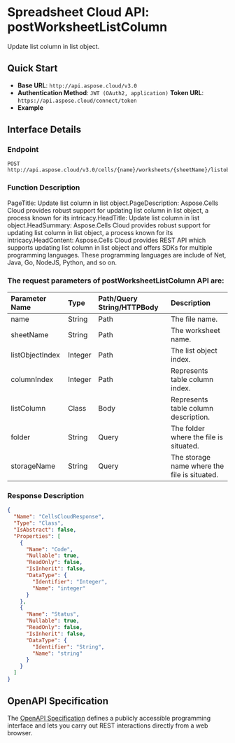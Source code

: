 # **Spreadsheet Cloud API: postWorksheetListColumn**

Update list column in list object. 


## **Quick Start**

- **Base URL**: `http://api.aspose.cloud/v3.0`
- **Authentication Method**: `JWT (OAuth2, application)`  **Token URL**: `https://api.aspose.cloud/connect/token`
- **Example** 

## **Interface Details**

### **Endpoint** 

```
POST http://api.aspose.cloud/v3.0/cells/{name}/worksheets/{sheetName}/listobjects/{listObjectIndex}/listcolumns/{columnIndex}
```
### **Function Description**
PageTitle: Update list column in list object.PageDescription: Aspose.Cells Cloud provides robust support for updating list column in list object, a process known for its intricacy.HeadTitle: Update list column in list object.HeadSummary: Aspose.Cells Cloud provides robust support for updating list column in list object, a process known for its intricacy.HeadContent: Aspose.Cells Cloud provides REST API which supports updating list column in list object and offers SDKs for multiple programming languages. These programming languages are include of Net, Java, Go, NodeJS, Python, and so on.

### The request parameters of **postWorksheetListColumn** API are: 

| Parameter Name | Type | Path/Query String/HTTPBody | Description | 
| :- | :- | :- |:- | 
|name|String|Path|The file name.|
|sheetName|String|Path|The worksheet name.|
|listObjectIndex|Integer|Path|The list object index.|
|columnIndex|Integer|Path|Represents table column index.|
|listColumn|Class|Body|Represents table column description.|
|folder|String|Query|The folder where the file is situated.|
|storageName|String|Query|The storage name where the file is situated.|

### **Response Description**
```json
{
  "Name": "CellsCloudResponse",
  "Type": "Class",
  "IsAbstract": false,
  "Properties": [
    {
      "Name": "Code",
      "Nullable": true,
      "ReadOnly": false,
      "IsInherit": false,
      "DataType": {
        "Identifier": "Integer",
        "Name": "integer"
      }
    },
    {
      "Name": "Status",
      "Nullable": true,
      "ReadOnly": false,
      "IsInherit": false,
      "DataType": {
        "Identifier": "String",
        "Name": "string"
      }
    }
  ]
}
```


## OpenAPI Specification

The [OpenAPI Specification](https://reference.aspose.cloud/cells/#/ListObjectsController/PostWorksheetListColumn) defines a publicly accessible programming interface and lets you carry out REST interactions directly from a web browser.


